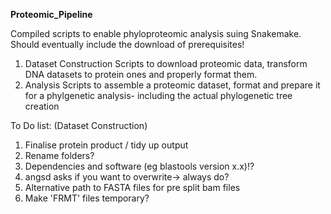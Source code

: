**Proteomic_Pipeline**

Compiled scripts to enable phyloproteomic analysis suing Snakemake. Should eventually include the download of prerequisites!
1) Dataset Construction 
   Scripts to download proteomic data, transform DNA datasets to protein ones and properly format them.
2) Analysis
   Scripts to assemble a proteomic dataset, format and prepare it for a phylgenetic analysis- including the actual phylogenetic tree creation
   
   
   
To Do list: (Dataset Construction)
   1) Finalise protein product / tidy up output
   2) Rename folders?
   3) Dependencies and software (eg blastools version x.x)!?
   4) angsd asks if you want to overwrite-> always do?
   5) Alternative path to FASTA files for pre split bam files
   6) Make 'FRMT' files temporary? 
